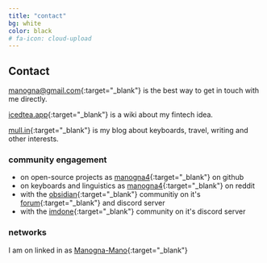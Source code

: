 ```yaml
---
title: "contact"
bg: white
color: black
# fa-icon: cloud-upload
---
```


## Contact

<manogna@gmail.com>{:target="_blank"} is the best way to get in touch with me directly.

[icedtea.app](https://icedtea.app){:target="_blank"} is a wiki about my fintech idea.

[mull.in](https://mull.in){:target="_blank"} is my blog about keyboards, travel, writing and other interests.

### community engagement

+ on open-source projects as [manogna4](https://github.com/manogna4){:target="_blank"} on github
+ on keyboards and linguistics as [manogna4](https://www.reddit.com/user/manogna4){:target="_blank"} on reddit
+ with the [obsidian](https://obsidian.md/){:target="_blank"} communitiy on it's [forum](https://forum.obsidian.md/u/mano/summary){:target="_blank"} and discord server
+ with the [imdone](https://imdone.io/){:target="_blank"} community on it's discord server

### networks

I am on linked in as [Manogna-Mano](https://www.linkedin.com/in/manogna-mano){:target="_blank"}